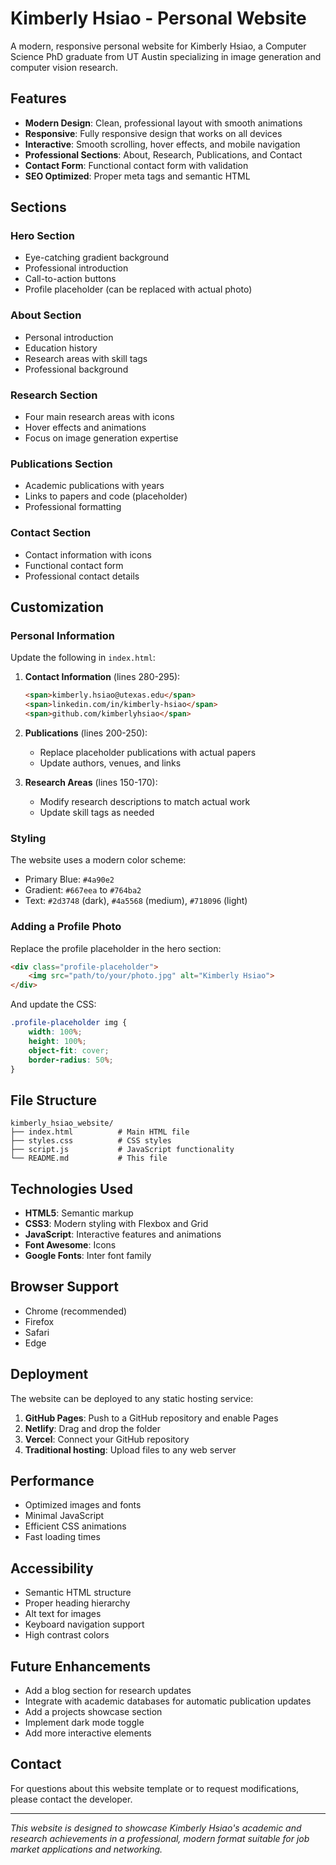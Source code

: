 # Kimberly Hsiao - Personal Website

A modern, responsive personal website for Kimberly Hsiao, a Computer Science PhD graduate from UT Austin specializing in image generation and computer vision research.

## Features

- **Modern Design**: Clean, professional layout with smooth animations
- **Responsive**: Fully responsive design that works on all devices
- **Interactive**: Smooth scrolling, hover effects, and mobile navigation
- **Professional Sections**: About, Research, Publications, and Contact
- **Contact Form**: Functional contact form with validation
- **SEO Optimized**: Proper meta tags and semantic HTML

## Sections

### Hero Section
- Eye-catching gradient background
- Professional introduction
- Call-to-action buttons
- Profile placeholder (can be replaced with actual photo)

### About Section
- Personal introduction
- Education history
- Research areas with skill tags
- Professional background

### Research Section
- Four main research areas with icons
- Hover effects and animations
- Focus on image generation expertise

### Publications Section
- Academic publications with years
- Links to papers and code (placeholder)
- Professional formatting

### Contact Section
- Contact information with icons
- Functional contact form
- Professional contact details

## Customization

### Personal Information
Update the following in `index.html`:

1. **Contact Information** (lines 280-295):
   ```html
   <span>kimberly.hsiao@utexas.edu</span>
   <span>linkedin.com/in/kimberly-hsiao</span>
   <span>github.com/kimberlyhsiao</span>
   ```

2. **Publications** (lines 200-250):
   - Replace placeholder publications with actual papers
   - Update authors, venues, and links

3. **Research Areas** (lines 150-170):
   - Modify research descriptions to match actual work
   - Update skill tags as needed

### Styling
The website uses a modern color scheme:
- Primary Blue: `#4a90e2`
- Gradient: `#667eea` to `#764ba2`
- Text: `#2d3748` (dark), `#4a5568` (medium), `#718096` (light)

### Adding a Profile Photo
Replace the profile placeholder in the hero section:
```html
<div class="profile-placeholder">
    <img src="path/to/your/photo.jpg" alt="Kimberly Hsiao">
</div>
```

And update the CSS:
```css
.profile-placeholder img {
    width: 100%;
    height: 100%;
    object-fit: cover;
    border-radius: 50%;
}
```

## File Structure

```
kimberly_hsiao_website/
├── index.html          # Main HTML file
├── styles.css          # CSS styles
├── script.js           # JavaScript functionality
└── README.md           # This file
```

## Technologies Used

- **HTML5**: Semantic markup
- **CSS3**: Modern styling with Flexbox and Grid
- **JavaScript**: Interactive features and animations
- **Font Awesome**: Icons
- **Google Fonts**: Inter font family

## Browser Support

- Chrome (recommended)
- Firefox
- Safari
- Edge

## Deployment

The website can be deployed to any static hosting service:

1. **GitHub Pages**: Push to a GitHub repository and enable Pages
2. **Netlify**: Drag and drop the folder
3. **Vercel**: Connect your GitHub repository
4. **Traditional hosting**: Upload files to any web server

## Performance

- Optimized images and fonts
- Minimal JavaScript
- Efficient CSS animations
- Fast loading times

## Accessibility

- Semantic HTML structure
- Proper heading hierarchy
- Alt text for images
- Keyboard navigation support
- High contrast colors

## Future Enhancements

- Add a blog section for research updates
- Integrate with academic databases for automatic publication updates
- Add a projects showcase section
- Implement dark mode toggle
- Add more interactive elements

## Contact

For questions about this website template or to request modifications, please contact the developer.

---

*This website is designed to showcase Kimberly Hsiao's academic and research achievements in a professional, modern format suitable for job market applications and networking.*